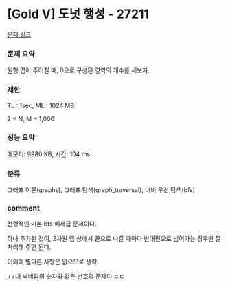 
# [Gold V] 도넛 행성 - 27211

[문제 링크](https://www.acmicpc.net/problem/27211)

### 문제 요약

<p> 원형 맵이 주어질 때, 0으로 구성된 영역의 개수를 세보자. </p>

### 제한

TL : 1sec, ML : 1024 MB

2 ≤ N, M ≤ 1,000

### 성능 요약

메모리: 9980 KB, 시간: 104 ms

### 분류

그래프 이론(graphs), 그래프 탐색(graph_traversal), 너비 우선 탐색(bfs)

### comment

전형적인 기본 bfs 예제급 문제이다.

하나 추가된 것이, 2차원 맵 상에서 끝으로 나갈 때마다 반대편으로 넘어가는 경우만 잘 처리해 주면 된다.

이외에 별다른 사항은 없으므로 생략.

++내 닉네임의 숫자와 같은 번호의 문제다 ㄷㄷ

